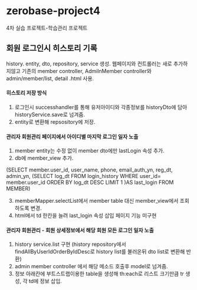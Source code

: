 # zerobase-project4
4차 실습 프로젝트-학습관리 프로젝트

## 회원 로그인시 히스토리 기록
history. entity, dto, repository, service 생성.
웹페이지와 컨트롤러는 새로 추가하지않고 기존의 member controller, AdmilnMember controller와 admin/member/list, detail .html 사용.

#### 히스토리 저장 방식
1. 로그인시 successhandler를 통해 유저아이디와 각종정보를 historyDto에 담아 historyService.save로 넘겨줌.
2. entity로 변환해 repsository에 저장.

#### 관리자 회원관리 페이지에서 아이디별 마지막 로그인 일자 노출
1. member entity는 수정 없이 member dto에만 lastLogin 속성 추가.
2. db에 member_view 추가.

(SELECT member.user_id, user_name, phone, email_auth_yn, reg_dt, admin_yn, (SELECT log_dt FROM login_history WHERE user_id= member.user_id ORDER BY log_dt DESC LIMIT 1 )AS last_login
FROM MEMBER)

3. memberMapper.selectList에서 member table 대신 member_view에서 조회하도록 변경.
4. html에서 td 한칸을 늘려 last_login 속성 삽입
페이지 기능 미구현

#### 관리자 회원관리 - 회원 상세정보에서 해당 회원 모든 로그인 일자 노출
1. history service.list 구현 (history repository에서 findAllByUserIdOrderByIdDesc로 history list를 불러온뒤 dto list로 변환해 반환)
2. admin member controller 에서 해당 메소드 호출후 model로 넘겨줌.
3. 정보 아래칸에 부트스트랩이용한 table을 생성해 th:each로 리스트 크기만큼 tr 생성, 각 td에 정보 삽입.
